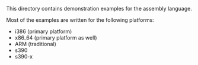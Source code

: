 This directory contains demonstration examples for the assembly language.

Most of the examples are written for the following platforms:

* i386 (primary platform)
* x86\_64 (primary platform as well)
* ARM (traditional)
* s390
* s390-x

